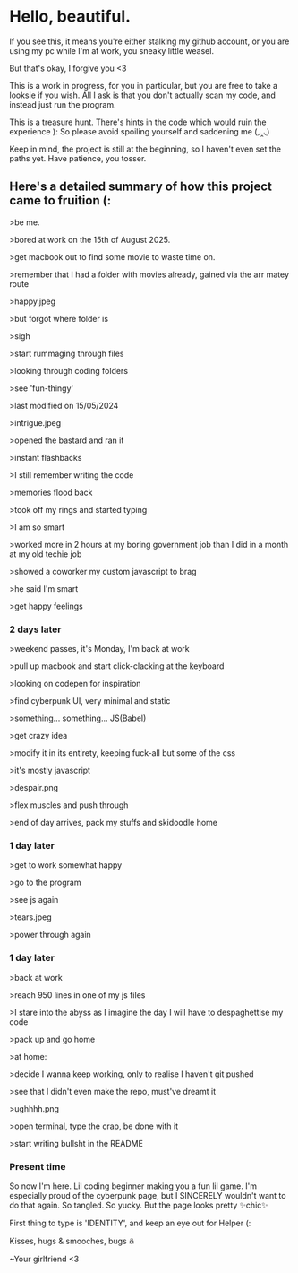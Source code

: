 # Hello, beautiful. 

If you see this, it means you're either stalking my github account, or you are using my pc while I'm at work, you sneaky little weasel.

But that's okay, I forgive you <3

This is a work in progress, for you in particular, but you are free to take a looksie if you wish. All I ask is that you don't actually scan my code, and instead just run the program.

This is a treasure hunt. There's hints in the code which would ruin the experience ): So please avoid spoiling yourself and saddening me (◞‸◟)

Keep in mind, the project is still at the beginning, so I haven't even set the paths yet. Have patience, you tosser.


## Here's a detailed summary of how this project came to fruition (: 

&gt;be me.

&gt;bored at work on the 15th of August 2025.

&gt;get macbook out to find some movie to waste time on.

&gt;remember that I had a folder with movies already, gained via the arr matey route

&gt;happy.jpeg

&gt;but forgot where folder is

&gt;sigh

&gt;start rummaging through files

&gt;looking through coding folders

&gt;see 'fun-thingy'

&gt;last modified on 15/05/2024

&gt;intrigue.jpeg

&gt;opened the bastard and ran it

&gt;instant flashbacks

&gt;I still remember writing the code

&gt;memories flood back

&gt;took off my rings and started typing

&gt;I am so smart

&gt;worked more in 2 hours at my boring government job than I did in a month at my old techie job

&gt;showed a coworker my custom javascript to brag

&gt;he said I'm smart

&gt;get happy feelings

### 2 days later

&gt;weekend passes, it's Monday, I'm back at work

&gt;pull up macbook and start click-clacking at the keyboard

&gt;looking on codepen for inspiration

&gt;find cyberpunk UI, very minimal and static

&gt;something... something... JS(Babel)

&gt;get crazy idea

&gt;modify it in its entirety, keeping fuck-all but some of the css

&gt;it's mostly javascript

&gt;despair.png

&gt;flex muscles and push through

&gt;end of day arrives, pack my stuffs and skidoodle home

### 1 day later

&gt;get to work somewhat happy

&gt;go to the program

&gt;see js again

&gt;tears.jpeg

&gt;power through again

### 1 day later

&gt;back at work

&gt;reach 950 lines in one of my js files

&gt;I stare into the abyss as I imagine the day I will have to despaghettise my code

&gt;pack up and go home

&gt;at home:

&gt;decide I wanna keep working, only to realise I haven't git pushed

&gt;see that I didn't even make the repo, must've dreamt it

&gt;ughhhh.png

&gt;open terminal, type the crap, be done with it

&gt;start writing bullsht in the README

### Present time

So now I'm here. Lil coding beginner making you a fun lil game. I'm especially proud of the cyberpunk page, but I SINCERELY wouldn't want to do that again. So tangled. So yucky. But the page looks pretty ✨chic✨

First thing to type is 'IDENTITY', and keep an eye out for Helper (:

Kisses, hugs & smooches, bugs 𖢥
      
~Your girlfriend <3








